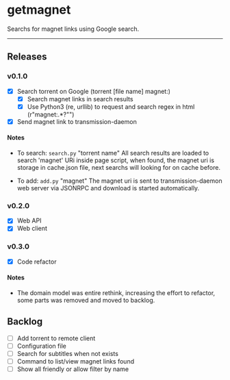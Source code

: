 # getmagnet

Searchs for magnet links using Google search.

---

## Releases

### v0.1.0

- [x] Search torrent on Google (torrent [file name] magnet:)
  - [x] Search magnet links in search results
  - [x] Use Python3 (re, urllib) to request and search regex in html (r"magnet:.*?\"")
- [x] Send magnet link to transmission-daemon

#### Notes

- To search: `search.py` "torrent name"
  All search results are loaded to search 'magnet' URi inside page script, when found, the magnet uri is storage in cache.json file, next searchs will looking for on cache before.

- To add: `add.py` "magnet"
  The magnet uri is sent to transmission-daemon web server via JSONRPC and download is started automatically.

### v0.2.0

- [x] Web API
- [x] Web client

### v0.3.0

- [x] Code refactor

#### Notes
- The domain model was entire rethink, increasing the effort to refactor, some parts was removed and moved to backlog.

## Backlog

- [ ] Add torrent to remote client
- [ ] Configuration file
- [ ] Search for subtitles when not exists
- [ ] Command to list/view magnet links found
- [ ] Show all friendly or allow filter by name

